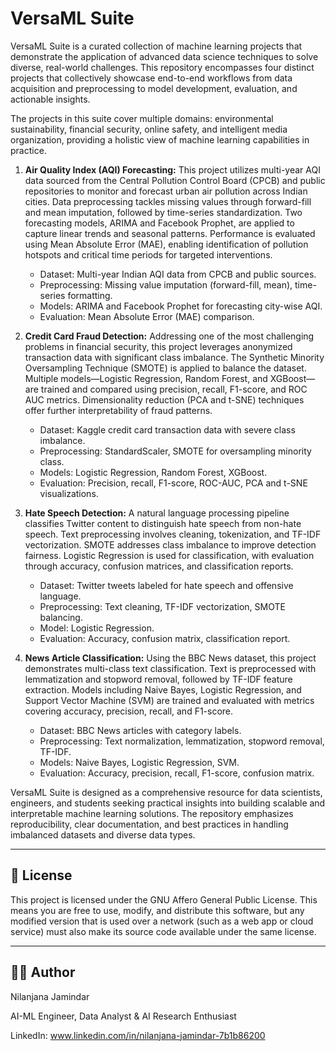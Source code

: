 # VersaML Suite
VersaML Suite is a curated collection of machine learning projects that demonstrate the application of advanced data science techniques to solve diverse, real-world challenges. This repository encompasses four distinct projects that collectively showcase end-to-end workflows from data acquisition and preprocessing to model development, evaluation, and actionable insights.

The projects in this suite cover multiple domains: environmental sustainability, financial security, online safety, and intelligent media organization, providing a holistic view of machine learning capabilities in practice.

1. **Air Quality Index (AQI) Forecasting:**
This project utilizes multi-year AQI data sourced from the Central Pollution Control Board (CPCB) and public repositories to monitor and forecast urban air pollution across Indian cities. Data preprocessing tackles missing values through forward-fill and mean imputation, followed by time-series standardization. Two forecasting models, ARIMA and Facebook Prophet, are applied to capture linear trends and seasonal patterns. Performance is evaluated using Mean Absolute Error (MAE), enabling identification of pollution hotspots and critical time periods for targeted interventions.
    * Dataset: Multi-year Indian AQI data from CPCB and public sources.
    * Preprocessing: Missing value imputation (forward-fill, mean), time-series formatting.
    * Models: ARIMA and Facebook Prophet for forecasting city-wise AQI.
    * Evaluation: Mean Absolute Error (MAE) comparison.

2. **Credit Card Fraud Detection:**
Addressing one of the most challenging problems in financial security, this project leverages anonymized transaction data with significant class imbalance. The Synthetic Minority Oversampling Technique (SMOTE) is applied to balance the dataset. Multiple models—Logistic Regression, Random Forest, and XGBoost—are trained and compared using precision, recall, F1-score, and ROC AUC metrics. Dimensionality reduction (PCA and t-SNE) techniques offer further interpretability of fraud patterns.
    * Dataset: Kaggle credit card transaction data with severe class imbalance.
    * Preprocessing: StandardScaler, SMOTE for oversampling minority class.
    * Models: Logistic Regression, Random Forest, XGBoost.
    * Evaluation: Precision, recall, F1-score, ROC-AUC, PCA and t-SNE visualizations.

3. **Hate Speech Detection:**
A natural language processing pipeline classifies Twitter content to distinguish hate speech from non-hate speech. Text preprocessing involves cleaning, tokenization, and TF-IDF vectorization. SMOTE addresses class imbalance to improve detection fairness. Logistic Regression is used for classification, with evaluation through accuracy, confusion matrices, and classification reports.
    * Dataset: Twitter tweets labeled for hate speech and offensive language.
    * Preprocessing: Text cleaning, TF-IDF vectorization, SMOTE balancing.
    * Model: Logistic Regression.
    * Evaluation: Accuracy, confusion matrix, classification report.

4. **News Article Classification:**
Using the BBC News dataset, this project demonstrates multi-class text classification. Text is preprocessed with lemmatization and stopword removal, followed by TF-IDF feature extraction. Models including Naive Bayes, Logistic Regression, and Support Vector Machine (SVM) are trained and evaluated with metrics covering accuracy, precision, recall, and F1-score.
    * Dataset: BBC News articles with category labels.
    * Preprocessing: Text normalization, lemmatization, stopword removal, TF-IDF.
    * Models: Naive Bayes, Logistic Regression, SVM.
    * Evaluation: Accuracy, precision, recall, F1-score, confusion matrix.

VersaML Suite is designed as a comprehensive resource for data scientists, engineers, and students seeking practical insights into building scalable and interpretable machine learning solutions. The repository emphasizes reproducibility, clear documentation, and best practices in handling imbalanced datasets and diverse data types.

---

## 📜 License
This project is licensed under the GNU Affero General Public License. This means you are free to use, modify, and distribute this software, but any modified version that is used over a network (such as a web app or cloud service) must also make its source code available under the same license.

---

## 👩‍💻 Author
Nilanjana Jamindar

AI-ML Engineer, Data Analyst & AI Research Enthusiast

LinkedIn: www.linkedin.com/in/nilanjana-jamindar-7b1b86200
